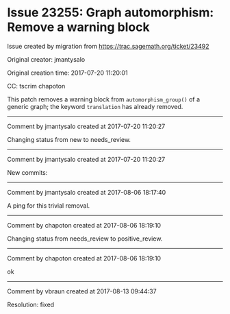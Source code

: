 # Issue 23255: Graph automorphism: Remove a warning block

Issue created by migration from https://trac.sagemath.org/ticket/23492

Original creator: jmantysalo

Original creation time: 2017-07-20 11:20:01

CC:  tscrim chapoton

This patch removes a warning block from `automorphism_group()` of a generic graph; the keyword `translation` has already removed.


---

Comment by jmantysalo created at 2017-07-20 11:20:27

Changing status from new to needs_review.


---

Comment by jmantysalo created at 2017-07-20 11:20:27

New commits:


---

Comment by jmantysalo created at 2017-08-06 18:17:40

A ping for this trivial removal.


---

Comment by chapoton created at 2017-08-06 18:19:10

Changing status from needs_review to positive_review.


---

Comment by chapoton created at 2017-08-06 18:19:10

ok


---

Comment by vbraun created at 2017-08-13 09:44:37

Resolution: fixed

